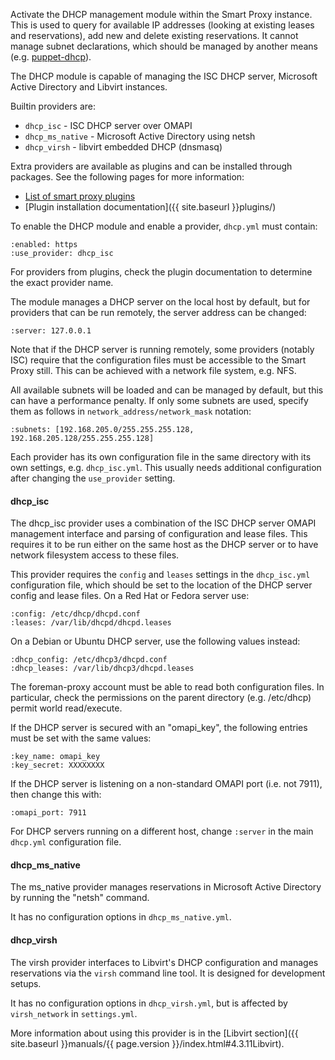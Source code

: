 
Activate the DHCP management module within the Smart Proxy instance. This is used to query for available IP addresses (looking at existing leases and reservations), add new and delete existing reservations. It cannot manage subnet declarations, which should be managed by another means (e.g. [puppet-dhcp](https://github.com/theforeman/puppet-dhcp)).

The DHCP module is capable of managing the ISC DHCP server, Microsoft Active Directory and Libvirt instances.

Builtin providers are:

* `dhcp_isc` - ISC DHCP server over OMAPI
* `dhcp_ms_native` - Microsoft Active Directory using netsh
* `dhcp_virsh` - libvirt embedded DHCP (dnsmasq)

Extra providers are available as plugins and can be installed through packages. See the following pages for more information:

* [List of smart proxy plugins](http://projects.theforeman.org/projects/foreman/wiki/List_of_Smart-Proxy_Plugins)
* [Plugin installation documentation]({{ site.baseurl }}plugins/)

To enable the DHCP module and enable a provider, `dhcp.yml` must contain:

    :enabled: https
    :use_provider: dhcp_isc

For providers from plugins, check the plugin documentation to determine the exact provider name.

The module manages a DHCP server on the local host by default, but for providers that can be run remotely, the server address can be changed:

    :server: 127.0.0.1

Note that if the DHCP server is running remotely, some providers (notably ISC) require that the configuration files must be accessible to the Smart Proxy still. This can be achieved with a network file system, e.g. NFS.

All available subnets will be loaded and can be managed by default, but this can have a performance penalty. If only some subnets are used, specify them as follows in `network_address/network_mask` notation:

    :subnets: [192.168.205.0/255.255.255.128, 192.168.205.128/255.255.255.128]

Each provider has its own configuration file in the same directory with its own settings, e.g. `dhcp_isc.yml`. This usually needs additional configuration after changing the `use_provider` setting.

#### dhcp_isc

The dhcp_isc provider uses a combination of the ISC DHCP server OMAPI management interface and parsing of configuration and lease files. This requires it to be run either on the same host as the DHCP server or to have network filesystem access to these files.

This provider requires the `config` and `leases` settings in the `dhcp_isc.yml` configuration file, which should be set to the location of the DHCP server config and lease files. On a Red Hat or Fedora server use:

    :config: /etc/dhcp/dhcpd.conf
    :leases: /var/lib/dhcpd/dhcpd.leases

On a Debian or Ubuntu DHCP server, use the following values instead:

    :dhcp_config: /etc/dhcp3/dhcpd.conf
    :dhcp_leases: /var/lib/dhcp3/dhcpd.leases

<div class="alert alert-info">The foreman-proxy account must be able to read both configuration files. In particular, check the permissions on the parent directory (e.g. /etc/dhcp) permit world read/execute.</div>

If the DHCP server is secured with an "omapi_key", the following entries must be set with the same values:

    :key_name: omapi_key
    :key_secret: XXXXXXXX

If the DHCP server is listening on a non-standard OMAPI port (i.e. not 7911), then change this with:

    :omapi_port: 7911

For DHCP servers running on a different host, change `:server` in the main `dhcp.yml` configuration file.

#### dhcp_ms_native

The ms_native provider manages reservations in Microsoft Active Directory by running the "netsh" command.

It has no configuration options in `dhcp_ms_native.yml`.

#### dhcp_virsh

The virsh provider interfaces to Libvirt's DHCP configuration and manages reservations via the `virsh` command line tool. It is designed for development setups.

It has no configuration options in `dhcp_virsh.yml`, but is affected by `virsh_network` in `settings.yml`.

More information about using this provider is in the [Libvirt section]({{ site.baseurl }}manuals/{{ page.version }}/index.html#4.3.11Libvirt).
